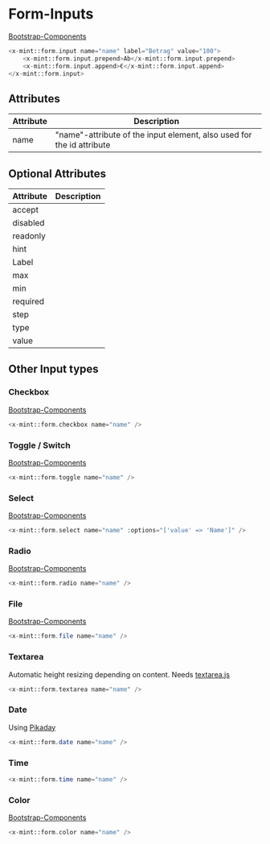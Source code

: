 # Form-Inputs
[Bootstrap-Components](https://getbootstrap.com/docs/5.3/forms/overview/)

```php
<x-mint::form.input name="name" label="Betrag" value="100">
    <x-mint::form.input.prepend>Ab</x-mint::form.input.prepend>
    <x-mint::form.input.append>€</x-mint::form.input.append>
</x-mint::form.input>
```
## Attributes

| Attribute | Description                                                           |
|-----------|-----------------------------------------------------------------------|
| name      | "name"-attribute of the input element, also used for the id attribute |

## Optional Attributes

| Attribute | Description |
|-----------|-------------|
| accept    |             |
| disabled  |             |
| readonly  |             |
| hint      |             |
| Label     |             |
| max       |             |
| min       |             |
| required  |             |
| step      |             |
| type      |             |
| value     |             |


## Other Input types

### Checkbox
[Bootstrap-Components](https://getbootstrap.com/docs/5.3/forms/checks-radios/)

```php
<x-mint::form.checkbox name="name" />
```

### Toggle / Switch
[Bootstrap-Components](https://getbootstrap.com/docs/5.3/forms/checks-radios/#switches)

```php
<x-mint::form.toggle name="name" />
```

### Select
[Bootstrap-Components](https://getbootstrap.com/docs/5.3/forms/select/)

```php
<x-mint::form.select name="name" :options="['value' => 'Name']" />
```

### Radio
[Bootstrap-Components](https://getbootstrap.com/docs/5.3/forms/checks-radios/#radios)

```php
<x-mint::form.radio name="name" />
```

### File
[Bootstrap-Components](https://getbootstrap.com/docs/5.3/forms/form-control/#file-input)

```php
<x-mint::form.file name="name" />
```

### Textarea
Automatic height resizing depending on content. Needs [textarea.js](../resources/js/textarea.js)

```php
<x-mint::form.textarea name="name" />
```

### Date
Using [Pikaday](https://github.com/Pikaday/Pikaday)

```php
<x-mint::form.date name="name" />
```

### Time

```php
<x-mint::form.time name="name" />
```

### Color
[Bootstrap-Components](https://getbootstrap.com/docs/5.3/forms/form-control/#color)

```php
<x-mint::form.color name="name" />
```
